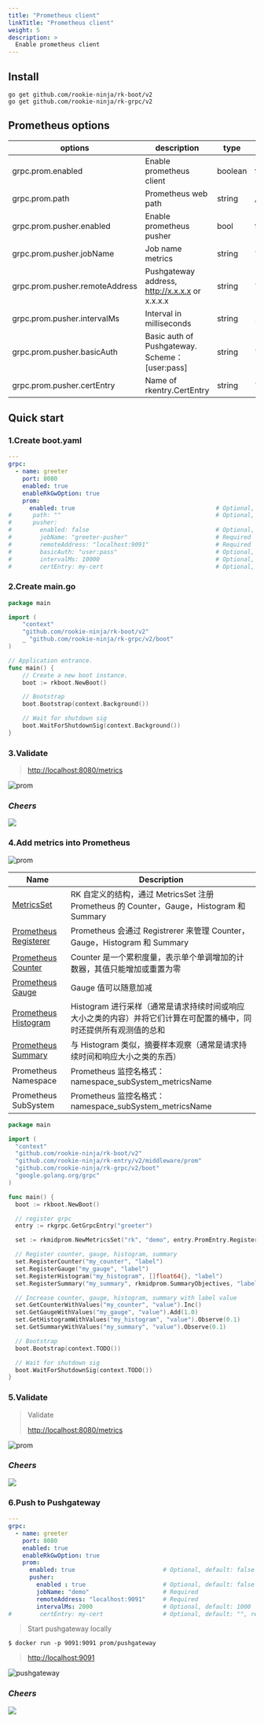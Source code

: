 ```yaml
---
title: "Prometheus client"
linkTitle: "Prometheus client"
weight: 5
description: >
  Enable prometheus client
---
```


## Install
```shell script
go get github.com/rookie-ninja/rk-boot/v2
go get github.com/rookie-ninja/rk-grpc/v2
```

## Prometheus options
| options           | description                                    | type    | default |
|-------------------------------|------------------------------------------------| ------ | ------ |
| grpc.prom.enabled              | Enable prometheus client                       | boolean | false |
| grpc.prom.path                 | Prometheus web path                            | string | /metrics |
| grpc.prom.pusher.enabled       | Enable prometheus pusher                       | bool | false |
| grpc.prom.pusher.jobName       | Job name metrics                               | string | "" |
| grpc.prom.pusher.remoteAddress | Pushgateway address, http://x.x.x.x or x.x.x.x | string | "" |
| grpc.prom.pusher.intervalMs    | Interval in milliseconds                       | string | 1000 |
| grpc.prom.pusher.basicAuth     | Basic auth of Pushgateway. Scheme：[user:pass]  | string | "" |
| grpc.prom.pusher.certEntry     | Name of rkentry.CertEntry                      | string | "" |

## Quick start
### 1.Create boot.yaml
```yaml
---
grpc:
  - name: greeter
    port: 8080
    enabled: true
    enableRkGwOption: true
    prom:
      enabled: true                                        # Optional, default: false
#      path: ""                                            # Optional, default: "/metrics"
#      pusher:
#        enabled: false                                    # Optional, default: false
#        jobName: "greeter-pusher"                         # Required
#        remoteAddress: "localhost:9091"                   # Required
#        basicAuth: "user:pass"                            # Optional, default: ""
#        intervalMs: 10000                                 # Optional, default: 1000
#        certEntry: my-cert                                # Optional, default: "", reference of cert entry declared above
```

### 2.Create main.go
```go
package main

import (
	"context"
    "github.com/rookie-ninja/rk-boot/v2"
	_ "github.com/rookie-ninja/rk-grpc/v2/boot"
)

// Application entrance.
func main() {
	// Create a new boot instance.
	boot := rkboot.NewBoot()

	// Bootstrap
	boot.Bootstrap(context.Background())

	// Wait for shutdown sig
	boot.WaitForShutdownSig(context.Background())
}
```

### 3.Validate
> [http://localhost:8080/metrics](http://localhost:8080/metrics)

![prom](/rk-boot/user-guide/gin/basic/gin-prom.png)

### _**Cheers**_
![](/rk-boot/user-guide/cheers.png)

### 4.Add metrics into Prometheus
![prom](/rk-boot/user-guide/gin/basic/gin-prom-arch.png)

| Name                                                                                                    | Description                                                               |
|---------------------------------------------------------------------------------------------------------|---------------------------------------------------------------------------|
| [MetricsSet](https://github.com/rookie-ninja/rk-prom/blob/master/metrics_set.go)                        | RK 自定义的结构，通过 MetricsSet 注册 Prometheus 的 Counter，Gauge，Histogram 和 Summary |
| [Prometheus Registerer](https://github.com/prometheus/client_golang/blob/master/prometheus/registry.go) | Prometheus 会通过 Registrerer 来管理 Counter，Gauge，Histogram 和 Summary          |
| [Prometheus Counter](https://prometheus.io/docs/concepts/metric_types/#counter)                         | Counter 是一个累积度量，表示单个单调增加的计数器，其值只能增加或重置为零                                  |
| [Prometheus Gauge](https://prometheus.io/docs/concepts/metric_types/#gauge)                             | Gauge 值可以随意加减                                                             |
| [Prometheus Histogram](https://prometheus.io/docs/concepts/metric_types/#histogram)                     | Histogram 进行采样（通常是请求持续时间或响应大小之类的内容）并将它们计算在可配置的桶中，同时还提供所有观测值的总和            |
| [Prometheus Summary](https://prometheus.io/docs/concepts/metric_types/#summary)                         | 与 Histogram 类似，摘要样本观察（通常是请求持续时间和响应大小之类的东西）                                |
| Prometheus Namespace                                                                                    | Prometheus 监控名格式： namespace_subSystem_metricsName                         |
| Prometheus SubSystem                                                                                    | Prometheus 监控名格式： namespace_subSystem_metricsName                         |

```go
package main

import (
  "context"
  "github.com/rookie-ninja/rk-boot/v2"
  "github.com/rookie-ninja/rk-entry/v2/middleware/prom"
  "github.com/rookie-ninja/rk-grpc/v2/boot"
  "google.golang.org/grpc"
)

func main() {
  boot := rkboot.NewBoot()

  // register grpc
  entry := rkgrpc.GetGrpcEntry("greeter")

  set := rkmidprom.NewMetricsSet("rk", "demo", entry.PromEntry.Registerer)

  // Register counter, gauge, histogram, summary
  set.RegisterCounter("my_counter", "label")
  set.RegisterGauge("my_gauge", "label")
  set.RegisterHistogram("my_histogram", []float64{}, "label")
  set.RegisterSummary("my_summary", rkmidprom.SummaryObjectives, "label")

  // Increase counter, gauge, histogram, summary with label value
  set.GetCounterWithValues("my_counter", "value").Inc()
  set.GetGaugeWithValues("my_gauge", "value").Add(1.0)
  set.GetHistogramWithValues("my_histogram", "value").Observe(0.1)
  set.GetSummaryWithValues("my_summary", "value").Observe(0.1)

  // Bootstrap
  boot.Bootstrap(context.TODO())

  // Wait for shutdown sig
  boot.WaitForShutdownSig(context.TODO())
}
```

### 5.Validate
> Validate
>
> [http://localhost:8080/metrics](http://localhost:8080/metrics)

![prom](/rk-boot/user-guide/gin/basic/gin-prom-value.png)

### _**Cheers**_
![](/rk-boot/user-guide/cheers.png)

### 6.Push to Pushgateway

```yaml
---
grpc:
  - name: greeter
    port: 8080
    enabled: true
    enableRkGwOption: true
    prom:
      enabled: true                         # Optional, default: false
      pusher:
        enabled : true                      # Optional, default: false
        jobName: "demo"                     # Required
        remoteAddress: "localhost:9091"     # Required
        intervalMs: 2000                    # Optional, default: 1000
#        certEntry: my-cert                 # Optional, default: "", reference of cert entry declared above
```

> Start pushgateway locally
```shell script
$ docker run -p 9091:9091 prom/pushgateway
```

> [http://localhost:9091](http://localhost:9091)

![pushgateway](/rk-boot/user-guide/gin/basic/gin-prom-pusher.png)

### _**Cheers**_
![](/rk-boot/user-guide/cheers.png)